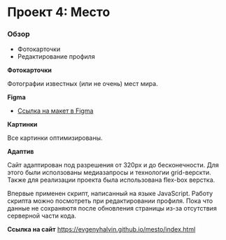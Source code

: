 # Проект 4: Место

### Обзор
* Фотокарточки
* Редактирование профиля

**Фотокарточки**

Фотографии известных (или не очень) мест мира.

**Figma**

* [Ссылка на макет в Figma](https://www.figma.com/file/StZjf8HnoeLdiXS7dYrLAh/JavaScript.-Sprint-4)

**Картинки**

Все картинки оптимизированы.

**Адаптив**

Сайт адаптирован под разрешения от 320px и до бесконечности. Для этого были исползованы медиазапросы и технологии grid-верскти. Также для реализации проекта была использована flex-box верстка. 

Впервые применен скрипт, написанный на языке JavaScript. Работу скрипта можно посмотреть при редактировании профиля. Пока что данные не сохраняютя после обновления страницы из-за отсутствия серверной части кода.


**Ссылка на сайт**
https://evgenyhalvin.github.io/mesto/index.html